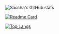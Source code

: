 
![Saccha's GitHub stats](https://github-readme-stats.vercel.app/api?username=khephren111&theme=dracula&show_icons=true)

[![Readme Card](https://github-readme-stats.vercel.app/api/pin/?username=Khephren111&repo=github-readme-stats)](https://github.com/saccha/github-readme-stats)

[![Top Langs](https://github-readme-stats.vercel.app/api/top-langs/?username=khephren111&layout=dracula)](https://github.com/saccha/github-readme-stats)
